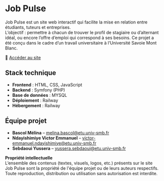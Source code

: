# Job Pulse

Job Pulse est un site web interactif qui facilite la mise en relation entre étudiants, tuteurs et entreprises.  
L’objectif : permettre à chacun de trouver le profil de stagiaire ou d’alternant idéal, ou encore l’offre d’emploi qui correspond à ses besoins.
Ce projet a été conçu dans le cadre d’un travail universitaire à l’Université Savoie Mont Blanc.

🔗 [Accéder au site](https://jobpulse-production.up.railway.app/)


## Stack technique

- **Frontend** : HTML, CSS, JavaScript
- **Backend** : Symfony (PHP)
- **Base de données** : MYSQL
- **Déploiement** : Railway
- **Hébergement** : Railway


## Équipe projet

- **Bascol Mélina** – [melina.bascol@etu.univ-smb.fr](mailto:melina.bascol@etu.univ-smb.fr)  
- **Ndayishimiye Victor Emmanuel** – [victor-emmanuel.ndayishimiye@etu.univ-smb.fr](mailto:victor-emmanuel.ndayishimiye@etu.univ-smb.fr)  
- **Sebdaoui Yussera** – [yussera.sebdaoui@etu.univ-smb.fr](mailto:yussera.sebdaoui@etu.univ-smb.fr)


**Propriété intellectuelle**  
L’ensemble des contenus (textes, visuels, logos, etc.) présents sur le site Job Pulse sont la propriété de l'équipe projet ou de leurs auteurs respectifs.  
Toute reproduction, distribution ou utilisation sans autorisation est interdite.
